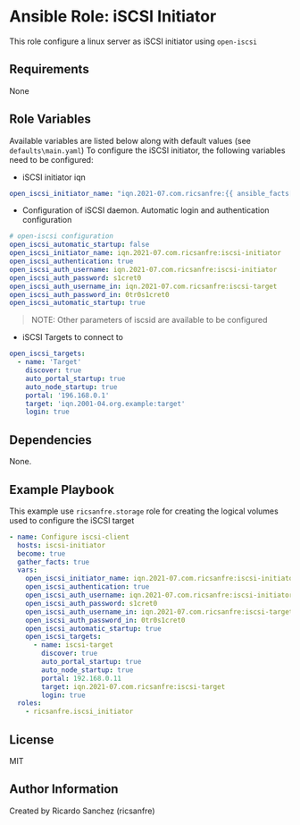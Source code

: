 Ansible Role: iSCSI Initiator
=========

This role configure a linux server as iSCSI initiator using `open-iscsi`


Requirements
------------

None

Role Variables
--------------

Available variables are listed below along with default values (see `defaults\main.yaml`)
To configure the iSCSI initiator, the following variables need to be configured:

- iSCSI initiator iqn

```yml
open_iscsi_initiator_name: "iqn.2021-07.com.ricsanfre:{{ ansible_facts['nodename'] }}"
```

- Configuration of iSCSI daemon. Automatic login and authentication configuration

```yml
# open-iscsi configuration
open_iscsi_automatic_startup: false
open_iscsi_initiator_name: iqn.2021-07.com.ricsanfre:iscsi-initiator
open_iscsi_authentication: true
open_iscsi_auth_username: iqn.2021-07.com.ricsanfre:iscsi-initiator
open_iscsi_auth_password: s1cret0
open_iscsi_auth_username_in: iqn.2021-07.com.ricsanfre:iscsi-target
open_iscsi_auth_password_in: 0tr0s1cret0
open_iscsi_automatic_startup: true
```
> NOTE: Other parameters of iscsid are available to be configured

- iSCSI Targets to connect to

```yml
open_iscsi_targets:
  - name: 'Target'
    discover: true
    auto_portal_startup: true
    auto_node_startup: true
    portal: '196.168.0.1'
    target: 'iqn.2001-04.org.example:target'
    login: true
```


Dependencies
------------

None.

Example Playbook
----------------

This example use `ricsanfre.storage` role for creating the logical volumes used to configure the iSCSI target

```yml
- name: Configure iscsi-client
  hosts: iscsi-initiator
  become: true
  gather_facts: true
  vars:
    open_iscsi_initiator_name: iqn.2021-07.com.ricsanfre:iscsi-initiator
    open_iscsi_authentication: true
    open_iscsi_auth_username: iqn.2021-07.com.ricsanfre:iscsi-initiator
    open_iscsi_auth_password: s1cret0
    open_iscsi_auth_username_in: iqn.2021-07.com.ricsanfre:iscsi-target
    open_iscsi_auth_password_in: 0tr0s1cret0
    open_iscsi_automatic_startup: true
    open_iscsi_targets:
      - name: iscsi-target
        discover: true
        auto_portal_startup: true
        auto_node_startup: true
        portal: 192.168.0.11
        target: iqn.2021-07.com.ricsanfre:iscsi-target
        login: true
  roles:
    - ricsanfre.iscsi_initiator
```

License
-------

MIT

Author Information
------------------

Created by Ricardo Sanchez (ricsanfre)
